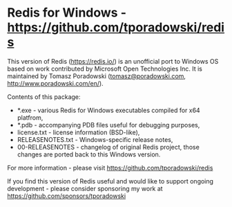 Redis for Windows - https://github.com/tporadowski/redis
========================================================

This version of Redis (https://redis.io/) is an unofficial port to Windows OS
based on work contributed by Microsoft Open Technologies Inc. It is maintained
by Tomasz Poradowski (tomasz@poradowski.com, http://www.poradowski.com/en/).

Contents of this package:
- *.exe - various Redis for Windows executables compiled for x64 platfrom,
- *.pdb - accompanying PDB files useful for debugging purposes,
- license.txt - license information (BSD-like),
- RELEASENOTES.txt - Windows-specific release notes,
- 00-RELEASENOTES - changelog of original Redis project, those changes are
  ported back to this Windows version.

For more information - please visit https://github.com/tporadowski/redis

If you find this version of Redis useful and would like to support ongoing
development - please consider sponsoring my work at https://github.com/sponsors/tporadowski
[](https://i.imgur.com/TVCFxzh.png)
